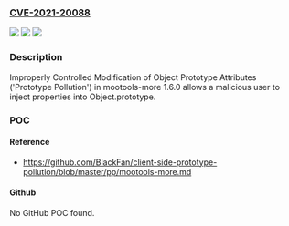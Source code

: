 ### [CVE-2021-20088](https://cve.mitre.org/cgi-bin/cvename.cgi?name=CVE-2021-20088)
![](https://img.shields.io/static/v1?label=Product&message=mootools-more&color=blue)
![](https://img.shields.io/static/v1?label=Version&message=n%2Fa&color=blue)
![](https://img.shields.io/static/v1?label=Vulnerability&message=Prototype%20Pollution&color=brighgreen)

### Description

Improperly Controlled Modification of Object Prototype Attributes ('Prototype Pollution') in mootools-more 1.6.0 allows a malicious user to inject properties into Object.prototype.

### POC

#### Reference
- https://github.com/BlackFan/client-side-prototype-pollution/blob/master/pp/mootools-more.md

#### Github
No GitHub POC found.

